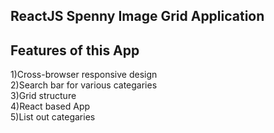 ## ReactJS Spenny Image Grid Application

## Features of this App

1)Cross-browser responsive design
</br>
2)Search bar for various categaries
</br>
3)Grid structure
</br>
4)React based App
</br>
5)List out categaries

